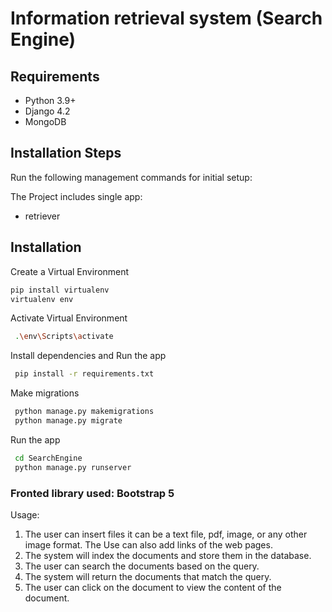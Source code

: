 # Information retrieval system (Search Engine)
## Requirements

* Python 3.9+
* Django 4.2
* MongoDB 

## Installation Steps
Run the following management commands for initial setup:

The Project includes single app:
- retriever

## Installation
Create a Virtual Environment

```sh
pip install virtualenv
virtualenv env
```
Activate Virtual Environment

```sh
 .\env\Scripts\activate
```

Install dependencies and Run the app

```sh
 pip install -r requirements.txt
```

Make migrations

```sh
 python manage.py makemigrations
 python manage.py migrate
```

Run the app

```sh
 cd SearchEngine
 python manage.py runserver
```

### Fronted library used: Bootstrap 5

Usage:
1. The user can insert files it can be a text file, pdf, image, or any other image format. The Use can also add links of the web pages.
2. The system will index the documents and store them in the database.
3. The user can search the documents based on the query.
4. The system will return the documents that match the query.
5. The user can click on the document to view the content of the document.

